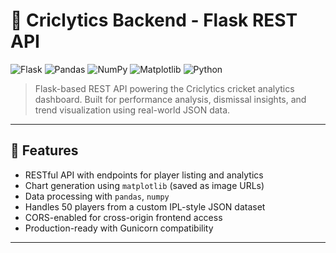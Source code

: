 # 🧠 Criclytics Backend - Flask REST API

![Flask](https://img.shields.io/badge/Flask-000000?style=for-the-badge&logo=flask&logoColor=white)
![Pandas](https://img.shields.io/badge/Pandas-150458?style=for-the-badge&logo=pandas&logoColor=white)
![NumPy](https://img.shields.io/badge/Numpy-013243?style=for-the-badge&logo=numpy&logoColor=white)
![Matplotlib](https://img.shields.io/badge/Matplotlib-11557c?style=for-the-badge&logo=matplotlib&logoColor=white)
![Python](https://img.shields.io/badge/Python-3670A0?style=for-the-badge&logo=python&logoColor=ffdd54)

> Flask-based REST API powering the Criclytics cricket analytics dashboard. Built for performance analysis, dismissal insights, and trend visualization using real-world JSON data.

---

## 🚀 Features

- RESTful API with endpoints for player listing and analytics
- Chart generation using `matplotlib` (saved as image URLs)
- Data processing with `pandas`, `numpy`
- Handles 50 players from a custom IPL-style JSON dataset
- CORS-enabled for cross-origin frontend access
- Production-ready with Gunicorn compatibility

---